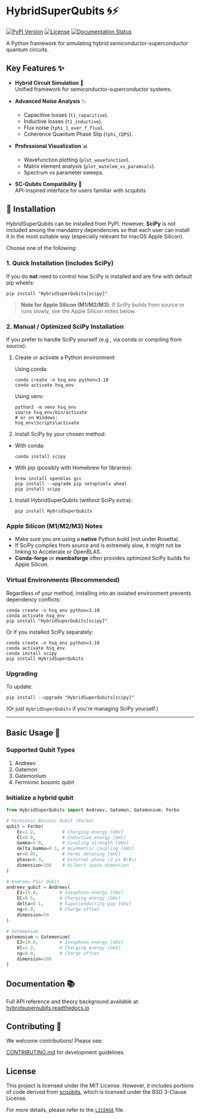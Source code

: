 # HybridSuperQubits 🌀⚡

[![PyPI Version](https://img.shields.io/pypi/v/HybridSuperQubits)](https://pypi.org/project/HybridSuperQubits/)
[![License](https://img.shields.io/badge/License-MIT-blue.svg)](https://opensource.org/licenses/MIT)
[![Documentation Status](https://readthedocs.org/projects/hybridsuperqubits/badge/?version=latest)](https://hybridsuperqubits.readthedocs.io/en/latest/?badge=latest)

A Python framework for simulating hybrid semiconductor-superconductor quantum circuits.

## Key Features ✨
- **Hybrid Circuit Simulation** 🔬  
  Unified framework for semiconductor-superconductor systems.

- **Advanced Noise Analysis** 📉  
  * Capacitive losses (```t1_capacitive```).
  * Inductive losses (```t1_inductive```).
  * Flux noise (```tphi_1_over_f_flux```).
  * Coherence Quantum Phase Slip (```tphi_CQPS```).
- **Professional Visualization** 📊  
  * Wavefunction plotting (```plot_wavefunction```).
  * Matrix element analysis (```plot_matelem_vs_paramvals```).
  * Spectrum vs parameter sweeps.
- **SC-Qubits Compatibility** 🔄  
  API-inspired interface for users familiar with scqubits

## 🚀 Installation

HybridSuperQubits can be installed from PyPI. However, **SciPy** is not included among the mandatory dependencies so that each user can install it in the most suitable way (especially relevant for macOS Apple Silicon).

Choose one of the following:

### 1. Quick Installation (includes SciPy)

If you do **not** need to control how SciPy is installed and are fine with default pip wheels:

    pip install "HybridSuperQubits[scipy]"

> **Note for Apple Silicon (M1/M2/M3)**: If SciPy builds from source or runs slowly, 
> see the Apple Silicon notes below.

### 2. Manual / Optimized SciPy Installation

If you prefer to handle SciPy yourself (e.g., via conda or compiling from source):

1. Create or activate a Python environment:

   Using conda:

       conda create -n hsq_env python=3.10
       conda activate hsq_env

   Using venv:

       python3 -m venv hsq_env
       source hsq_env/bin/activate
       # or on Windows:
       hsq_env\Scripts\activate

2. Install SciPy by your chosen method:

- With conda:

      conda install scipy

 - With pip (possibly with Homebrew for libraries):

       brew install openblas gcc
       pip install --upgrade pip setuptools wheel
       pip install scipy

1. Install HybridSuperQubits (without SciPy extra):

       pip install HybridSuperQubits

### Apple Silicon (M1/M2/M3) Notes

- Make sure you are using a **native** Python build (not under Rosetta).
- If SciPy compiles from source and is extremely slow, it might not be linking to Accelerate or OpenBLAS.
- **Conda-forge** or **mambaforge** often provides optimized SciPy builds for Apple Silicon.

### Virtual Environments (Recommended)

Regardless of your method, installing into an isolated environment prevents dependency conflicts:

    conda create -n hsq_env python=3.10
    conda activate hsq_env
    pip install "HybridSuperQubits[scipy]"

Or if you installed SciPy separately:

    conda create -n hsq_env python=3.10
    conda activate hsq_env
    conda install scipy
    pip install HybridSuperQubits

### Upgrading

To update:

    pip install --upgrade "HybridSuperQubits[scipy]"

(Or just `HybridSuperQubits` if you're managing SciPy yourself.)

---

## Basic Usage 🚀
### Supported Qubit Types
1. Andreev
2. Gatemon
3. Gatemonium
4. Fermionic bosonic qubit

### Initialize a hybrid qubit
```python
from HybridSuperQubits import Andreev, Gatemon, Gatemonium, Ferbo

# Fermionic-Bosonic Qubit (Ferbo)
qubit = Ferbo(
    Ec=1.2,          # Charging energy [GHz]
    El=0.8,          # Inductive energy [GHz]
    Gamma=5.0,       # Coupling strength [GHz]
    delta_Gamma=0.1, # Asymmetric coupling [GHz]
    er=0.05,         # Fermi detuning [GHz]
    phase=0.3,       # External phase (2 pi Φ/Φ₀)
    dimension=100    # Hilbert space dimension
)

# Andreev Pair Qubit
andreev_qubit = Andreev(
    EJ=15.0,        # Josephson energy [GHz]
    EC=0.5,         # Charging energy [GHz]
    delta=0.1,      # Superconducting gap [GHz]
    ng=0.0,         # Charge offset
    dimension=50
)

# Gatemonium
gatemonium = Gatemonium(
    EJ=10.0,        # Josephson energy [GHz]
    EC=1.2,         # Charging energy [GHz]
    ng=0.0,         # Charge offset
    dimension=100
)
```

## Documentation 📚

Full API reference and theory background available at:
[hybridsuperqubits.readthedocs.io](https://hybridsuperqubits.readthedocs.io/en/latest/?badge=latest)

## Contributing 🤝

We welcome contributions! Please see:

[CONTRIBUTING.md](CONTRIBUTING.md) for development guidelines

## License

This project is licensed under the MIT License. However, it includes portions of code derived from 
[scqubits](https://github.com/scqubits/scqubits), which is licensed under the BSD 3-Clause License.

For more details, please refer to the [`LICENSE`](./LICENSE) file.

